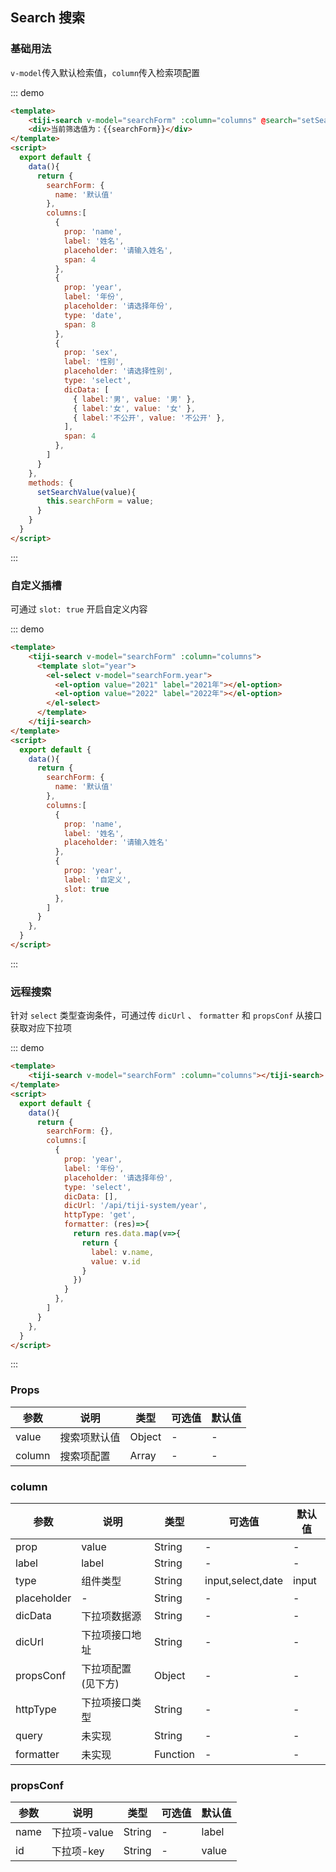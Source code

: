 ## Search 搜索

### 基础用法

`v-model`传入默认检索值，`column`传入检索项配置

::: demo

```html
<template>
    <tiji-search v-model="searchForm" :column="columns" @search="setSearchValue"></tiji-search>
    <div>当前筛选值为：{{searchForm}}</div>
</template>
<script>
  export default {
    data(){
      return {
        searchForm: {
          name: '默认值'
        },
        columns:[
          {
            prop: 'name',
            label: '姓名',
            placeholder: '请输入姓名',
            span: 4
          },
          {
            prop: 'year',
            label: '年份',
            placeholder: '请选择年份',
            type: 'date',
            span: 8
          },
          {
            prop: 'sex',
            label: '性别',
            placeholder: '请选择性别',
            type: 'select',
            dicData: [
              { label:'男', value: '男' },
              { label:'女', value: '女' },
              { label:'不公开', value: '不公开' },
            ],
            span: 4
          },
        ]
      }
    },
    methods: {
      setSearchValue(value){
        this.searchForm = value;
      }
    }
  }
</script>
```
:::


### 自定义插槽

可通过 `slot: true` 开启自定义内容

::: demo

```html
<template>
    <tiji-search v-model="searchForm" :column="columns">
      <template slot="year">
        <el-select v-model="searchForm.year">
          <el-option value="2021" label="2021年"></el-option>
          <el-option value="2022" label="2022年"></el-option>
        </el-select>
      </template>
    </tiji-search>
</template>
<script>
  export default {
    data(){
      return {
        searchForm: {
          name: '默认值'
        },
        columns:[
          {
            prop: 'name',
            label: '姓名',
            placeholder: '请输入姓名'
          },
          {
            prop: 'year',
            label: '自定义',
            slot: true
          },
        ]
      }
    },
  }
</script>
```
:::


### 远程搜索

针对 `select` 类型查询条件，可通过传 `dicUrl` 、 `formatter` 和 `propsConf`  从接口获取对应下拉项

::: demo

```html
<template>
    <tiji-search v-model="searchForm" :column="columns"></tiji-search>
</template>
<script>
  export default {
    data(){
      return {
        searchForm: {},
        columns:[
          {
            prop: 'year',
            label: '年份',
            placeholder: '请选择年份',
            type: 'select',
            dicData: [],
            dicUrl: '/api/tiji-system/year',
            httpType: 'get',
            formatter: (res)=>{
              return res.data.map(v=>{
                return {
                  label: v.name,
                  value: v.id
                }
              })
            }
          },
        ]
      }
    },
  }
</script>
```
:::


### Props

| 参数      | 说明    | 类型      | 可选值       | 默认值   |
|---------- |-------- |---------- |-------------  |-------- |
| value     | 搜索项默认值   | Object  |    -       |    -   |
| column     | 搜索项配置   | Array  |    -       |    -   |


### column

| 参数      | 说明    | 类型      | 可选值       | 默认值   |
|---------- |-------- |---------- |-------------  |-------- |
| prop     | value   | String  |    -       |    -   |
| label     | label  | String  |    -       |    -    |
| type     | 组件类型   | String  | input,select,date   |    input   |
| placeholder     | -   | String  |   -    |    -    |
| dicData     | 下拉项数据源   | String  |  -      |    -     |
| dicUrl     | 下拉项接口地址   | String  |   -  |    -    |
| propsConf     | 下拉项配置(见下方)   | Object  |   -    |    -    |
| httpType     | 下拉项接口类型   | String  |   -    |    -    |
| query     | 未实现   | String  |   -    |    -    |
| formatter     | 未实现   | Function  |   -    |    -    |


### propsConf

| 参数      | 说明    | 类型      | 可选值       | 默认值   |
|---------- |-------- |---------- |-------------  |-------- |
| name     | 下拉项-value   | String  |    -       |    label   |
| id     | 下拉项-key   | String  |    -       |    value    |